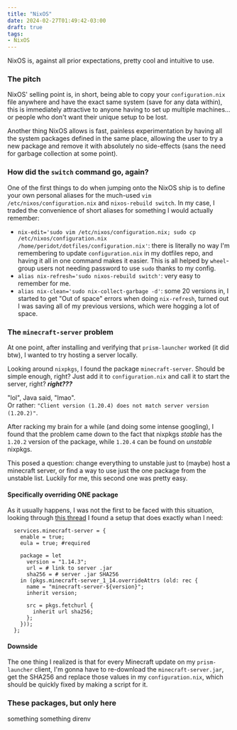 ```yaml
---
title: "NixOS"
date: 2024-02-27T01:49:42-03:00
draft: true
tags:
- NixOS
---
```


NixOS is, against all prior expectations, pretty cool and intuitive to use.

<!--more-->

### The pitch

NixOS' selling point is, in short, being able to copy your `configuration.nix` file anywhere and have the exact same system (save for any data within), this is immediately attractive to anyone having to set up multiple machines... or people who don't want their unique setup to be lost.

Another thing NixOS allows is fast, painless experimentation by having all the system packages defined in the same place, allowing the user to try a new package and remove it with absolutely no side-effects (sans the need for garbage collection at some point).

### How did the `switch` command go, again?

One of the first things to do when jumping onto the NixOS ship is to define your own personal aliases for the much-used `vim /etc/nixos/configuration.nix` and `nixos-rebuild switch`. In my case, I traded the convenience of short aliases for something I would actually remember:
- `nix-edit='sudo vim /etc/nixos/configuration.nix; sudo cp /etc/nixos/configuration.nix /home/peridot/dotfiles/configuration.nix'`: there is literally no way I'm remembering to update `configuration.nix` in my dotfiles repo, and having it all in one command makes it easier. This is all helped by `wheel`-group users not needing password to use `sudo` thanks to my config.
- `alias nix-refresh='sudo nixos-rebuild switch'`: very easy to remember for me.
- `alias nix-clean='sudo nix-collect-garbage -d'`: some 20 versions in, I started to get "Out of space" errors when doing `nix-refresh`, turned out I was saving all of my previous versions, which were hogging a lot of space.

### The `minecraft-server` problem

At one point, after installing and verifying that `prism-launcher` worked (it did btw), I wanted to try hosting a server locally.

Looking around `nixpkgs`, I found the package `minecraft-server`. Should be simple enough, right? Just add it to `configuration.nix` and call it to start the server, right? ***right???***

"lol", Java said, "lmao". <br/> Or rather: `"Client version (1.20.4) does not match server version (1.20.2)"`.

After racking my brain for a while (and doing some intense googling), I found that the problem came down to the fact that nixpkgs *stable* has the `1.20.2` version of the package, while `1.20.4` can be found on *unstable* nixpkgs.

This posed a question: change everything to unstable just to (maybe) host a minecraft server, or find a way to use just the one package from the unstable list. Luckily for me, this second one was pretty easy.

#### Specifically overriding ONE package

As it usually happens, I was not the first to be faced with this situation, looking through [this thread](https://discourse.nixos.org/t/howto-setting-up-a-nixos-minecraft-server-using-the-newest-version-of-minecraft/3445) I found a setup that does exactly whan I need:

```
  services.minecraft-server = {
    enable = true;
    eula = true; #required

    package = let 
      version = "1.14.3";
      url = # link to server .jar
      sha256 = # server .jar SHA256    
    in (pkgs.minecraft-server_1_14.overrideAttrs (old: rec {
      name = "minecraft-server-${version}";
      inherit version;

      src = pkgs.fetchurl {
        inherit url sha256;
      };      
    }));
  };
```

#### Downside

The one thing I realized is that for every Minecraft update on my `prism-launcher` client, I'm gonna have to re-download the `minecraft-server.jar`, get the SHA256 and replace those values in my `configuration.nix`, which should be quickly fixed by making a script for it.

### These packages, but only here

something something direnv
